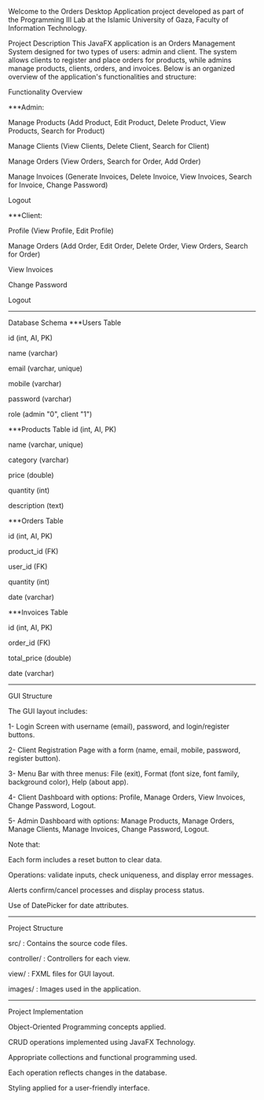 Welcome to the Orders Desktop Application project developed as part of the Programming III Lab at the Islamic University of Gaza, Faculty of Information Technology.

Project Description
This JavaFX application is an Orders Management System designed for two types of users: admin and client. The system allows clients to register and place orders for products, while admins manage products, clients, orders, and invoices. Below is an organized overview of the application's functionalities and structure:

Functionality Overview

***Admin:

Manage Products (Add Product, Edit Product, Delete Product, View Products, Search for Product)

Manage Clients (View Clients, Delete Client, Search for Client)

Manage Orders (View Orders, Search for Order, Add Order)

Manage Invoices (Generate Invoices, Delete Invoice, View Invoices, Search for Invoice, Change Password)

Logout


***Client:

Profile (View Profile, Edit Profile)

Manage Orders (Add Order, Edit Order, Delete Order, View Orders, Search for Order)

View Invoices

Change Password

Logout

--------------------------

Database Schema
***Users Table

id (int, AI, PK)

name (varchar)

email (varchar, unique)

mobile (varchar)

password (varchar)

role (admin "0", client "1")


***Products Table
id (int, AI, PK)

name (varchar, unique)

category (varchar)

price (double)

quantity (int)

description (text)

***Orders Table

id (int, AI, PK)

product_id (FK)

user_id (FK)

quantity (int)

date (varchar)

***Invoices Table

id (int, AI, PK)

order_id (FK)

total_price (double)

date (varchar)

------------------------

GUI Structure

The GUI layout includes:

1- Login Screen with username (email), password, and login/register buttons.

2- Client Registration Page with a form (name, email, mobile, password, register button).

3- Menu Bar with three menus: File (exit), Format (font size, font family, background color), Help (about app).

4- Client Dashboard with options: Profile, Manage Orders, View Invoices, Change Password, Logout.

5- Admin Dashboard with options: Manage Products, Manage Orders, Manage Clients, Manage Invoices, Change Password, Logout.

Note that:

Each form includes a reset button to clear data.

Operations: validate inputs, check uniqueness, and display error messages.

Alerts confirm/cancel processes and display process status.

Use of DatePicker for date attributes.

-----------------

Project Structure

src/ : Contains the source code files.

controller/ : Controllers for each view.

view/ : FXML files for GUI layout.

images/ : Images used in the application.

----------------------

Project Implementation

Object-Oriented Programming concepts applied.

CRUD operations implemented using JavaFX Technology.

Appropriate collections and functional programming used.

Each operation reflects changes in the database.

Styling applied for a user-friendly interface.

